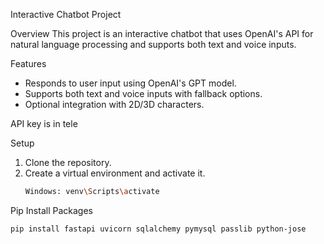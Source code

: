 Interactive Chatbot Project

Overview
This project is an interactive chatbot that uses OpenAI's API for natural language processing and supports both text and voice inputs.

Features
- Responds to user input using OpenAI's GPT model.
- Supports both text and voice inputs with fallback options.
- Optional integration with 2D/3D characters.

API key is in tele

 Setup
1. Clone the repository.
2. Create a virtual environment and activate it.
   ```bash
   Windows: venv\Scripts\activate

Pip Install Packages
   ```bash
   pip install fastapi uvicorn sqlalchemy pymysql passlib python-jose
